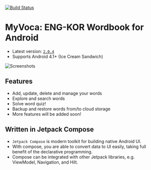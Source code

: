 [![Build Status](https://app.bitrise.io/app/9dfb3c6ede76aa3c/status.svg?token=tfZLY0r58h_J4uT2eI1AlA)](https://app.bitrise.io/app/9dfb3c6ede76aa3c)

# MyVoca: ENG-KOR Wordbook for Android
* Latest version: [`2.0.4`](https://play.google.com/store/apps/details?id=hsk.practice.myvoca)
* Supports Android 4.1+ (Ice Cream Sandwich)

![Screenshots](https://user-images.githubusercontent.com/45386920/136682638-1111cd9d-6d42-4ed8-b892-8923a3522fd6.png)


## Features
* Add, update, delete and manage your words
* Explore and search words
* Solve word quiz!
* Backup and restore words from/to cloud storage
* More features will be added soon!

## Written in Jetpack Compose
* `Jetpack Compose` is modern toolkit for building native Android UI. 
* With compose, you are able to convert data to UI easily, taking full benefit of the declarative programming.
* Compose can be integrated with other Jetpack libraries, e.g. ViewModel, Navigation, and Hilt.
